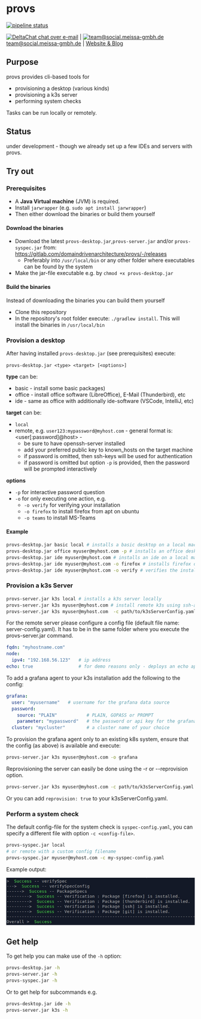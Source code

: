 # provs
[![pipeline status](https://gitlab.com/domaindrivenarchitecture/provs/badges/master/pipeline.svg)](https://gitlab.com/domaindrivenarchitecture/provs/-/commits/master)

[<img src="https://domaindrivenarchitecture.org/img/delta-chat.svg" width=20 alt="DeltaChat"> chat over e-mail](mailto:buero@meissa-gmbh.de?subject=community-chat) | [<img src="https://meissa-gmbh.de/img/community/Mastodon_Logotype.svg" width=20 alt="team@social.meissa-gmbh.de"> team@social.meissa-gmbh.de](https://social.meissa-gmbh.de/@team) | [Website & Blog](https://domaindrivenarchitecture.org)

## Purpose

provs provides cli-based tools for 
* provisioning a desktop (various kinds) 
* provisioning a k3s server
* performing system checks

Tasks can be run locally or remotely.

## Status

under development - though we already set up a few IDEs and servers with provs. 

## Try out
### Prerequisites

* A **Java Virtual machine** (JVM) is required.
* Install `jarwrapper` (e.g. `sudo apt install jarwrapper`)
* Then either download the binaries or build them yourself

#### Download the binaries

* Download the latest `provs-desktop.jar`,`provs-server.jar` and/or `provs-syspec.jar` from: https://gitlab.com/domaindrivenarchitecture/provs/-/releases
  * Preferably into `/usr/local/bin` or any other folder where executables can be found by the system 
* Make the jar-file executable e.g. by `chmod +x provs-desktop.jar`

#### Build the binaries

Instead of downloading the binaries you can build them yourself

* Clone this repository
* In the repository's root folder execute: `./gradlew install`. This will install the binaries in `/usr/local/bin`

### Provision a desktop

After having installed `provs-desktop.jar` (see prerequisites) execute:

`provs-desktop.jar <type> <target> [<options>]`

**type** can be: 
* basic - install some basic packages)
* office - install office software (LibreOffice), E-Mail (Thunderbird), etc 
* ide - same as office with additionally ide-software (VSCode, IntelliJ, etc) 

**target** can be: 
* `local`
* remote, e.g. `user123:mypassword@myhost.com` - general format is: <user[:password]@host> - 
  * be sure to have openssh-server installed 
  * add your preferred public key to known_hosts on the target machine
  * if password is omitted, then ssh-keys will be used for authentication
  * if password is omitted but option `-p` is provided, then the password will be prompted interactively 

**options** 
* `-p` for interactive password question
* `-o` for only executing one action, e.g.
  * `-o verify` for verifying your installation
  * `-o firefox` to install firefox from apt on ubuntu
  * `-o teams` to install MS-Teams


#### Example

```bash
provs-desktop.jar basic local # installs a basic desktop on a local machine
provs-desktop.jar office myuser@myhost.com -p # installs an office desktop on a remote machine, prompting for password
provs-desktop.jar ide myuser@myhost.com # installs an ide on a local machine
provs-desktop.jar ide myuser@myhost.com -o firefox # installs firefox on a remote machine
provs-desktop.jar ide myuser@myhost.com -o verify # verifies the installation on a remote machine
```

### Provision a k3s Server

```bash
provs-server.jar k3s local # installs a k3s server locally
provs-server.jar k3s myuser@myhost.com # install remote k3s using ssh-authentication // option -p for password authentication
provs-server.jar k3s myuser@myhost.com  -c path/to/k3sServerConfig.yaml -a path/to/application.yaml # as above, but define paths to your application and config yamls
```

For the remote server please configure a config file (default file name: server-config.yaml).
It has to be in the same folder where you execute the provs-server.jar command.
```yaml
fqdn: "myhostname.com"
node:
  ipv4: "192.168.56.123"   # ip address
echo: true                 # for demo reasons only - deploys an echo app 
```

To add a grafana agent to your k3s installation add the following to the config:
  
```yaml
grafana:
  user: "myusername"   # username for the grafana data source 
  password:
    source: "PLAIN"           # PLAIN, GOPASS or PROMPT
    parameter: "mypassword"   # the password or api key for the grafana data source user 
  cluster: "mycluster"        # a cluster name of your choice  
```

To provision the grafana agent only to an existing k8s system, ensure that the config (as above) is available and execute:

```bash
provs-server.jar k3s myuser@myhost.com -o grafana
```

Reprovisioning the server can easily be done using the -r or --reprovision option.

```bash
provs-server.jar k3s myuser@myhost.com -c path/to/k3sServerConfig.yaml -a path/to/application.yaml -r # 
```

Or you can add `reprovision: true` to your k3sServerConfig.yaml. 

### Perform a system check

The default config-file for the system check is `syspec-config.yaml`, you can specify a different file with option `-c <config-file>`.

```bash
provs-syspec.jar local 
# or remote with a custom config filename
provs-syspec.jar myuser@myhost.com -c my-syspec-config.yaml
```

Example output:

![Syspec output example](doc/resources/syspec-output-example.jpg "Syspec output example")

## Get help

To get help you can make use of the `-h` option:

```bash
provs-desktop.jar -h
provs-server.jar -h
provs-syspec.jar -h
```

Or to get help for subcommands e.g.

```bash
provs-desktop.jar ide -h
provs-server.jar k3s -h
```
